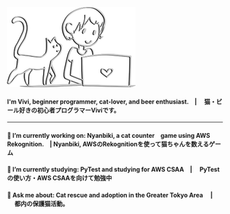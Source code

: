 <img src="github2.png">

####  I'm Vivi, beginner programmer, cat-lover, and beer enthusiast.　|  　猫・ビール好きの初心者プログラマーViviです。

---------

####  🔭 I’m currently working on: Nyanbiki, a cat counter　game using AWS Rekognition.　|  Nyanbiki, AWSのRekognitionを使って猫ちゃんを数えるゲーム

#### 🌱 I’m currently studying: PyTest and studying for AWS CSAA　| 　PyTestの使い方・AWS CSAAを向けて勉強中

#### 💬 Ask me about: Cat rescue and adoption in the Greater Tokyo Area 　| 　 都内の保護猫活動。

<!--
**vivi-and-tea/vivi-and-tea** is a ✨ _special_ ✨ repository because its `README.md` (this file) appears on your GitHub profile.

Here are some ideas to get you started:

- 🔭 I’m currently working on ...
- 🌱 I’m currently learning ...
- 👯 I’m looking to collaborate on ...
- 🤔 I’m looking for help with ...
- 💬 Ask me about ...
- 📫 How to reach me: ...
- 😄 Pronouns: ...
- ⚡ Fun fact: ...
-->
